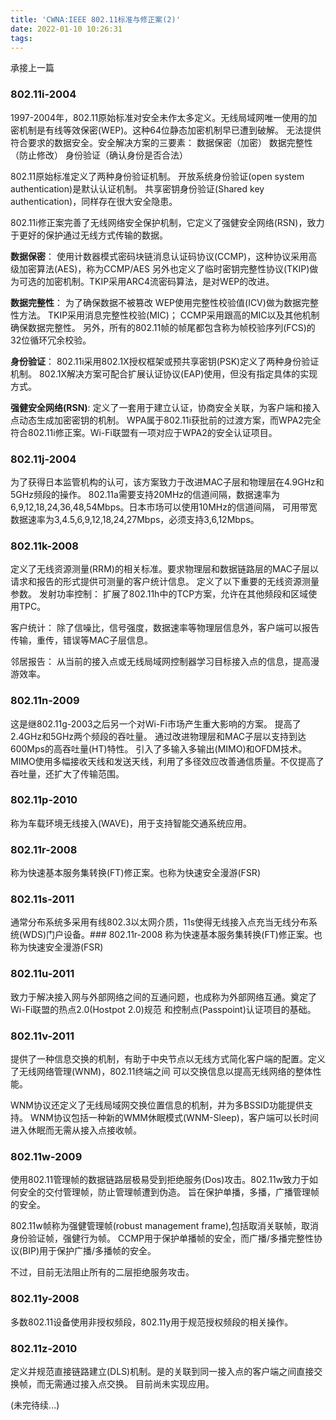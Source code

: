 ```yaml
---
title: 'CWNA:IEEE 802.11标准与修正案(2)'
date: 2022-01-10 10:26:31
tags:
---
```

承接上一篇

### 802.11i-2004
1997-2004年，802.11原始标准对安全未作太多定义。无线局域网唯一使用的加密机制是有线等效保密(WEP)。这种64位静态加密机制早已遭到破解。
无法提供符合要求的数据安全。安全解决方案的三要素：
数据保密（加密）
数据完整性（防止修改）
身份验证（确认身份是否合法）

802.11原始标准定义了两种身份验证机制。
开放系统身份验证(open system authentication)是默认认证机制。
共享密钥身份验证(Shared key authentication)，同样存在很大安全隐患。

802.11i修正案完善了无线网络安全保护机制，它定义了强健安全网络(RSN)，致力于更好的保护通过无线方式传输的数据。

**数据保密**：
使用计数器模式密码块链消息认证码协议(CCMP)，这种协议采用高级加密算法(AES)，称为CCMP/AES
另外也定义了临时密钥完整性协议(TKIP)做为可选的加密机制。TKIP采用ARC4流密码算法，是对WEP的改进。

**数据完整性**：
为了确保数据不被篡改
WEP使用完整性校验值(ICV)做为数据完整性方法。
TKIP采用消息完整性校验(MIC)；
CCMP采用跟高的MIC以及其他机制确保数据完整性。
另外，所有的802.11帧的帧尾都包含称为帧校验序列(FCS)的32位循环冗余校验。

**身份验证**：
802.11i采用802.1X授权框架或预共享密钥(PSK)定义了两种身份验证机制。
802.1X解决方案可配合扩展认证协议(EAP)使用，但没有指定具体的实现方式。

**强健安全网络(RSN)**:
定义了一套用于建立认证，协商安全关联，为客户端和接入点动态生成加密密钥的机制。
WPA属于802.11i获批前的过渡方案，而WPA2完全符合802.11i修正案。Wi-Fi联盟有一项对应于WPA2的安全认证项目。

### 802.11j-2004
为了获得日本监管机构的认可，该方案致力于改进MAC子层和物理层在4.9GHz和5GHz频段的操作。
802.11a需要支持20MHz的信道间隔，数据速率为6,9,12,18,24,36,48,54Mbps。日本市场可以使用10MHz的信道间隔，
可用带宽数据速率为3,4.5,6,9,12,18,24,27Mbps，必须支持3,6,12Mbps。

### 802.11k-2008
定义了无线资源测量(RRM)的相关标准。要求物理层和数据链路层的MAC子层以请求和报告的形式提供可测量的客户统计信息。
定义了以下重要的无线资源测量参数。
发射功率控制：
扩展了802.11h中的TCP方案，允许在其他频段和区域使用TPC。

客户统计：
除了信噪比，信号强度，数据速率等物理层信息外，客户端可以报告传输，重传，错误等MAC子层信息。

邻居报告：
从当前的接入点或无线局域网控制器学习目标接入点的信息，提高漫游效率。

### 802.11n-2009
这是继802.11g-2003之后另一个对Wi-Fi市场产生重大影响的方案。
提高了2.4GHz和5GHz两个频段的吞吐量。
通过改进物理层和MAC子层以支持到达600Mps的高吞吐量(HT)特性。
引入了多输入多输出(MIMO)和OFDM技术。
MIMO使用多幅接收天线和发送天线，利用了多径效应改善通信质量。不仅提高了吞吐量，还扩大了传输范围。

### 802.11p-2010
称为车载环境无线接入(WAVE)，用于支持智能交通系统应用。

### 802.11r-2008
称为快速基本服务集转换(FT)修正案。也称为快速安全漫游(FSR)

### 802.11s-2011
通常分布系统多采用有线802.3以太网介质，11s使得无线接入点充当无线分布系统(WDS)门户设备。### 802.11r-2008
称为快速基本服务集转换(FT)修正案。也称为快速安全漫游(FSR)

### 802.11u-2011
致力于解决接入网与外部网络之间的互通问题，也成称为外部网络互通。奠定了Wi-Fi联盟的热点2.0(Hostpot 2.0)规范
和控制点(Passpoint)认证项目的基础。

### 802.11v-2011
提供了一种信息交换的机制，有助于中央节点以无线方式简化客户端的配置。定义了无线网络管理(WNM)，802.11终端之间
可以交换信息以提高无线网络的整体性能。

WNM协议还定义了无线局域网交换位置信息的机制，并为多BSSID功能提供支持。
WNM协议包括一种新的WMM休眠模式(WNM-Sleep)，客户端可以长时间进入休眠而无需从接入点接收帧。

### 802.11w-2009
使用802.11管理帧的数据链路层极易受到拒绝服务(Dos)攻击。802.11w致力于如何安全的交付管理帧，防止管理帧遭到伪造。
旨在保护单播，多播，广播管理帧的安全。

802.11w帧称为强健管理帧(robust management frame),包括取消关联帧，取消身份验证帧，强健行为帧。
CCMP用于保护单播帧的安全，而广播/多播完整性协议(BIP)用于保护广播/多播帧的安全。

不过，目前无法阻止所有的二层拒绝服务攻击。


### 802.11y-2008
多数802.11设备使用非授权频段，802.11y用于规范授权频段的相关操作。

### 802.11z-2010
定义并规范直接链路建立(DLS)机制。是的关联到同一接入点的客户端之间直接交换帧，而无需通过接入点交换。
目前尚未实现应用。

(未完待续...)



















